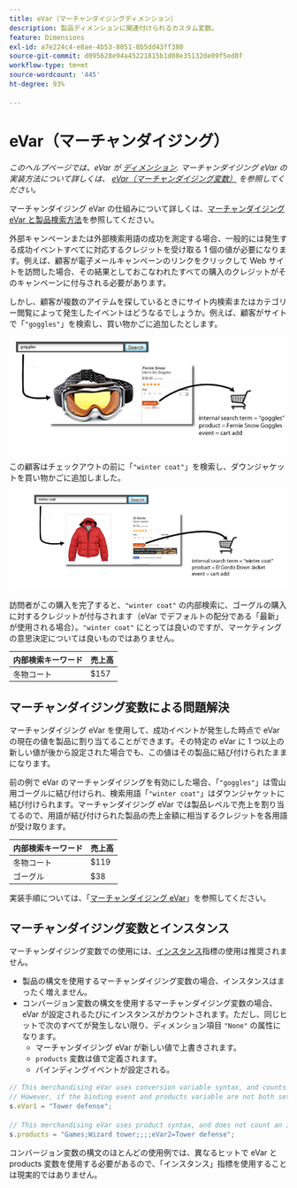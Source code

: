 ```yaml
---
title: eVar（マーチャンダイジングディメンション）
description: 製品ディメンションに関連付けられるカスタム変数。
feature: Dimensions
exl-id: a7e224c4-e8ae-4b53-8051-8b5dd43ff380
source-git-commit: d095628e94a45221815b1d08e35132de09f5ed8f
workflow-type: tm+mt
source-wordcount: '445'
ht-degree: 93%

---
```


# eVar（マーチャンダイジング）

*このヘルプページでは、eVar が [ディメンション](overview.md). マーチャンダイジング eVar の実装方法について詳しくは、 [eVar（マーチャンダイジング変数）](/help/implement/vars/page-vars/evar-merchandising.md) を参照してください。*

マーチャンダイジング eVar の仕組みについて詳しくは、[マーチャンダイジング eVar と製品検索方法](https://experienceleague.adobe.com/docs/analytics/admin/admin-tools/conversion-variables/merchandising-evars.html?lang=ja)を参照してください。

外部キャンペーンまたは外部検索用語の成功を測定する場合、一般的には発生する成功イベントすべてに対応するクレジットを受け取る 1 個の値が必要になります。例えば、顧客が電子メールキャンペーンのリンクをクリックして Web サイトを訪問した場合、その結果としておこなわれたすべての購入のクレジットがそのキャンペーンに付与される必要があります。

しかし、顧客が複数のアイテムを探しているときにサイト内検索またはカテゴリー閲覧によって発生したイベントはどうなるでしょうか。例えば、顧客がサイトで「`"goggles"`」を検索し、買い物かごに追加したとします。

![ゴーグルの例](assets/merch-example-goggles.png)

この顧客はチェックアウトの前に「`"winter coat"`」を検索し、ダウンジャケットを買い物かごに追加しました。

![コートの例](assets/merch-example-coat.png)

訪問者がこの購入を完了すると、`"winter coat"` の内部検索に、ゴーグルの購入に対するクレジットが付与されます（eVar でデフォルトの配分である「最新」が使用される場合）。`"winter coat"` にとっては良いのですが、マーケティングの意思決定については良いものではありません。

| 内部検索キーワード | 売上高 |
|---|---|
| 冬物コート | $157 |

## マーチャンダイジング変数による問題解決

マーチャンダイジング eVar を使用して、成功イベントが発生した時点で eVar の現在の値を製品に割り当てることができます。その特定の eVar に 1 つ以上の新しい値が後から設定された場合でも、この値はその製品に結び付けられたままになります。

前の例で eVar のマーチャンダイジングを有効にした場合、「`"goggles"`」は雪山用ゴーグルに結び付けられ、検索用語「`"winter coat"`」はダウンジャケットに結び付けられます。マーチャンダイジング eVar では製品レベルで売上を割り当てるので、用語が結び付けられた製品の売上金額に相当するクレジットを各用語が受け取ります。

| 内部検索キーワード | 売上高 |
|---|---|
| 冬物コート | $119 |
| ゴーグル | $38 |

実装手順については、「[マーチャンダイジング eVar](/help/implement/vars/page-vars/evar-merchandising.md)」を参照してください。

## マーチャンダイジング変数とインスタンス

マーチャンダイジング変数での使用には、[インスタンス](../metrics/instances.md)指標の使用は推奨されません。

* 製品の構文を使用するマーチャンダイジング変数の場合、インスタンスはまったく増えません。
* コンバージョン変数の構文を使用するマーチャンダイジング変数の場合、eVar が設定されるたびにインスタンスがカウントされます。ただし、同じヒットで次のすべてが発生しない限り、ディメンション項目 `"None"` の属性になります。
   * マーチャンダイジング eVar が新しい値で上書きされます。
   * `products` 変数は値で定義されます。
   * バインディングイベントが設定される。

```js
// This merchandising eVar uses conversion variable syntax, and counts an instance.
// However, if the binding event and products variable are not both set, the instance attributes to "None".
s.eVar1 = "Tower defense";

// This merchandising eVar uses product syntax, and does not count an instance.
s.products = "Games;Wizard tower;;;;eVar2=Tower defense";
```

コンバージョン変数の構文のほとんどの使用例では、異なるヒットで eVar と products 変数を使用する必要があるので、「インスタンス」指標を使用することは現実的ではありません。
